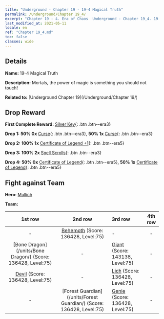 ```yaml
---
title: "Underground - Chapter 19 - 19-4 Magical Truth"
permalink: /Underground/Chapter 19_4/
excerpt: "Chapter 19 - 4. Era of Chaos  Underground - Chapter 19_4. 19-4 Magical Truth"
last_modified_at: 2021-05-11
locale: en
ref: "Chapter 19_4.md"
toc: false
classes: wide
---
```


## Details

 **Name:** 19-4 Magical Truth

 **Description:** Mortals, the power of magic is something you should not touch!

 **Related to:** [Underground Chapter 19](/Underground/Chapter 19/)

## Drop Reward

 **First Complete Reward:** [Silver Key](/Items/con_693/){: .btn .btn--era3}

 **Drop 1:** **50% 0x** [Curse](/Items/her_410/){: .btn .btn--era3}, **50% 1x** [Curse](/Items/her_410/){: .btn .btn--era3}

 **Drop 2:** **100% 1x** [Certificate of Legend +1](/Items/mat_74/){: .btn .btn--era5}

 **Drop 3:** **100% 2x** [Spell Scrolls](/Items/con_694/){: .btn .btn--era3}

 **Drop 4:** **50% 0x** [Certificate of Legend](/Items/mat_67/){: .btn .btn--era5}, **50% 1x** [Certificate of Legend](/Items/mat_67/){: .btn .btn--era5}


## Fight against Team
 **Hero:** [Mullich](/heroes/Mullich/)

 **Team:**


  | 1st row | 2nd row | 3rd row | 4th row |
  |:----:|:----:|:----|:----:|
  | - | [Behemoth](/units/Behemoth/) (Score: 136428, Level:75)  | - | - |
  | [Bone Dragon](/units/Bone Dragon/) (Score: 136428, Level:75)  | - | [Giant](/units/Giant/) (Score: 143138, Level:75)  | - |
  | [Devil](/units/Devil/) (Score: 136428, Level:75)  | - | [Lich](/units/Lich/) (Score: 136428, Level:75)  | - |
  | - | [Forest Guardian](/units/Forest Guardian/) (Score: 136428, Level:75)  | [Genie](/units/Genie/) (Score: 136428, Level:75)  | - |


